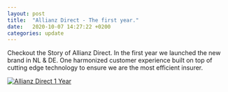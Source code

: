 ```yaml
---
layout: post
title:  "Allianz Direct - The first year."
date:   2020-10-07 14:27:22 +0200
categories: update
---
```

Checkout the Story of Allianz Direct. In the first year we launched the new brand in NL & DE. One harmonized customer experience built on top of cutting edge technology to ensure we are the most efficient insurer. 

[![Allianz Direct 1 Year](https://img.youtube.com/vi/8YxSMtpo7oo/0.jpg)](https://www.youtube.com/watch?v=8YxSMtpo7oo "Allianz Direct 1 Year")
